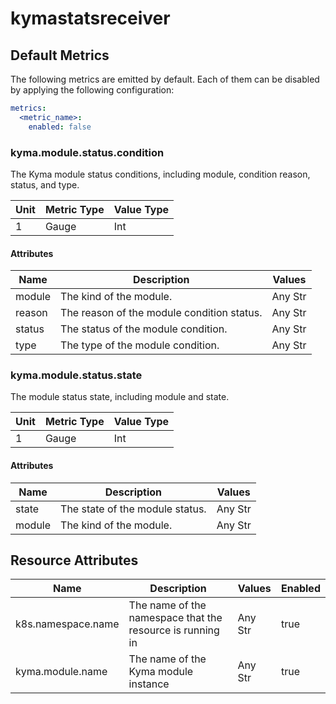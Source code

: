 [comment]: <> (Code generated by mdatagen. DO NOT EDIT.)

# kymastatsreceiver

## Default Metrics

The following metrics are emitted by default. Each of them can be disabled by applying the following configuration:

```yaml
metrics:
  <metric_name>:
    enabled: false
```

### kyma.module.status.condition

The Kyma module status conditions, including module, condition reason, status, and type.

| Unit | Metric Type | Value Type |
| ---- | ----------- | ---------- |
| 1 | Gauge | Int |

#### Attributes

| Name | Description | Values |
| ---- | ----------- | ------ |
| module | The kind of the module. | Any Str |
| reason | The reason of the module condition status. | Any Str |
| status | The status of the module condition. | Any Str |
| type | The type of the module condition. | Any Str |

### kyma.module.status.state

The module status state, including module and state.

| Unit | Metric Type | Value Type |
| ---- | ----------- | ---------- |
| 1 | Gauge | Int |

#### Attributes

| Name | Description | Values |
| ---- | ----------- | ------ |
| state | The state of the module status. | Any Str |
| module | The kind of the module. | Any Str |

## Resource Attributes

| Name | Description | Values | Enabled |
| ---- | ----------- | ------ | ------- |
| k8s.namespace.name | The name of the namespace that the resource is running in | Any Str | true |
| kyma.module.name | The name of the Kyma module instance | Any Str | true |
